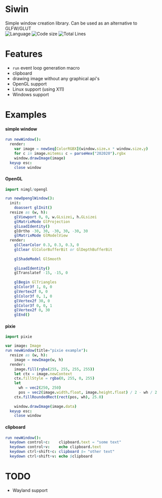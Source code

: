 # Siwin

Simple window creation library.
Can be used as an alternative to GLFW/GLUT  
![Language](https://img.shields.io/badge/language-Nim-orange.svg?style=flat-square) ![Code size](https://img.shields.io/github/languages/code-size/levovix0/siwin?style=flat-square) ![Total Lines](https://img.shields.io/tokei/lines/github/levovix0/siwin?color=purple&style=flat-square)


# Features
* `run` event loop generation macro
* clipboard
* drawing image without any graphical api's
* OpenGL support
* Linux support (using X11)
* Windows support

# Examples

#### simple window
```nim
run newWindow():
  render:
    var image = newSeq[ColorRGBX](window.size.x * window.size.y)
    for c in image.mitems: c = parseHex("202020").rgbx
    window.drawImage(image)
  keyup esc:
    close window
```

#### OpenGL
```nim
import nimgl/opengl

run newOpenglWindow():
  init:
    doassert glInit()
  resize as (w, h):
    glViewport 0, 0, w.GLsizei, h.GLsizei
    glMatrixMode GlProjection
    glLoadIdentity()
    glOrtho -30, 30, -30, 30, -30, 30
    glMatrixMode GlModelView
  render:
    glClearColor 0.3, 0.3, 0.3, 0
    glClear GlColorBufferBit or GlDepthBufferBit
  
    glShadeModel GlSmooth
  
    glLoadIdentity()
    glTranslatef -15, -15, 0
  
    glBegin GlTriangles
    glColor3f 1, 0, 0
    glVertex2f 0, 0
    glColor3f 0, 1, 0
    glVertex2f 30, 0
    glColor3f 0, 0, 1
    glVertex2f 0, 30
    glEnd()
```

#### pixie
```nim
import pixie

var image: Image
run newWindow(title="pixie example"):
  resize as (w, h):
    image = newImage(w, h)
  render:
    image.fill(rgba(255, 255, 255, 255))
    let ctx = image.newContext
    ctx.fillStyle = rgba(0, 255, 0, 255)
    let
      wh = vec2(250, 250)
      pos = vec2(image.width.float, image.height.float) / 2 - wh / 2
    ctx.fillRoundedRect(rect(pos, wh), 25.0)
    
    window.drawImage(image.data)
  keyup esc:
    close window
```

#### clipboard
```nim
run newWindow():
  keydown control+c:    clipboard.text = "some text"
  keydown control+v:    echo clipboard.text
  keydown ctrl+shift+c: clipboard $= "other text"
  keydown ctrl+shift+v: echo $clipboard
```

# TODO
* Wayland support
